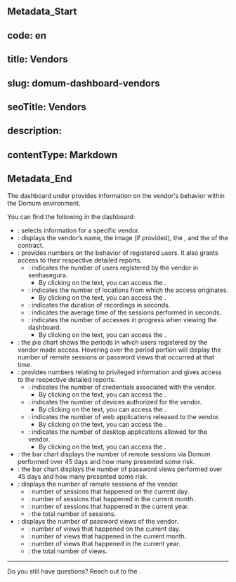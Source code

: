 ## Metadata_Start 
## code: en
## title: Vendors 
## slug: domum-dashboard-vendors 
## seoTitle: Vendors 
## description:  
## contentType: Markdown 
## Metadata_End
The dashboard under  provides information on the vendor's behavior within the Domum environment.

You can find the following in the dashboard:

* : selects information for a specific vendor.
* : displays the vendor’s name, the image (if provided), the , and the  of the contract.
* : provides numbers on the behavior of registered users. It also grants access to their respective detailed reports.
    * : indicates the number of users registered by the vendor in senhasegura.
         * By clicking on the text, you can access the .
    * :  indicates the number of locations from which the access originates.
         * By clicking on the text, you can access the .
    * : indicates the duration of recordings in seconds.
    * : indicates the average time of the sessions performed in seconds.
    * : indicates the number of accesses in progress when viewing the dashboard.
        * By clicking on the text, you can access the .
* : the pie chart shows the periods in which users registered by the vendor made access. Hovering over the period portion will display the number of remote sessions or password views that occurred at that time.
* : provides numbers relating to privileged information and gives access to the respective detailed reports.
    * : indicates the number of credentials associated with the vendor.
      * By clicking on the text, you can access the .
    * : indicates the number of devices authorized for the vendor.
        * By clicking on the text, you can access the .
    * : indicates the number of web applications released to the vendor.
        * By clicking on the text, you can access the .
    * : indicates the number of desktop applications allowed for the vendor.
       * By clicking on the text, you can access the .
* : the bar chart displays the number of remote sessions via Domum performed over 45 days and how many presented some risk.
* : the bar chart displays the number of password views performed over 45 days and how many presented some risk.
* : displays the number of remote sessions of the vendor.
    * : number of sessions that happened on the current day.
    * : number of sessions that happened in the current month.
    * : number of sessions that happened in the current year.
    * : the total number of sessions.
* : displays the number of password views of the vendor.
    * : number of views that happened on the current day.
    * : number of views that happened in the current month.
    * : number of views that happened in the current year.
    * : the total number of views.
* * *
Do you still have questions? Reach out to the .